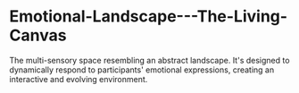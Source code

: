 # Emotional-Landscape---The-Living-Canvas
The multi-sensory space resembling an abstract landscape. It's designed to dynamically respond to participants' emotional expressions, creating an interactive and evolving environment.
